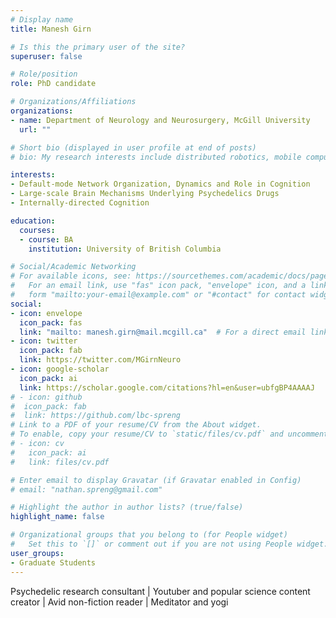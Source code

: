 ```yaml
---
# Display name
title: Manesh Girn

# Is this the primary user of the site?
superuser: false

# Role/position
role: PhD candidate

# Organizations/Affiliations
organizations:
- name: Department of Neurology and Neurosurgery, McGill University
  url: ""

# Short bio (displayed in user profile at end of posts)
# bio: My research interests include distributed robotics, mobile computing and programmable matter.

interests:
- Default-mode Network Organization, Dynamics and Role in Cognition
- Large-scale Brain Mechanisms Underlying Psychedelics Drugs
- Internally-directed Cognition

education:
  courses:
  - course: BA 
    institution: University of British Columbia 

# Social/Academic Networking
# For available icons, see: https://sourcethemes.com/academic/docs/page-builder/#icons
#   For an email link, use "fas" icon pack, "envelope" icon, and a link in the
#   form "mailto:your-email@example.com" or "#contact" for contact widget.
social:
- icon: envelope
  icon_pack: fas
  link: "mailto: manesh.girn@mail.mcgill.ca"  # For a direct email link, use "mailto:test@example.org".
- icon: twitter
  icon_pack: fab
  link: https://twitter.com/MGirnNeuro
- icon: google-scholar
  icon_pack: ai
  link: https://scholar.google.com/citations?hl=en&user=ubfgBP4AAAAJ
# - icon: github
#  icon_pack: fab
#  link: https://github.com/lbc-spreng
# Link to a PDF of your resume/CV from the About widget.
# To enable, copy your resume/CV to `static/files/cv.pdf` and uncomment the lines below.
# - icon: cv
#   icon_pack: ai
#   link: files/cv.pdf

# Enter email to display Gravatar (if Gravatar enabled in Config)
# email: "nathan.spreng@gmail.com"

# Highlight the author in author lists? (true/false)
highlight_name: false

# Organizational groups that you belong to (for People widget)
#   Set this to `[]` or comment out if you are not using People widget.
user_groups:
- Graduate Students
---
```


Psychedelic research consultant | Youtuber and popular science content creator | Avid non-fiction reader | Meditator and yogi


